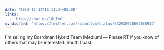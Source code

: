 ```yaml
---
date: '2014-11-13T16:11:34+00:00'
links:
  - 'http://shar.es/10LTnd'
syndicated: 'https://twitter.com/roobottom/status/532938078667558912'
---
```

I'm selling my Boardman Hybrid Team (Medium)  — Please RT if you know of others that may be interested. South Coast.
